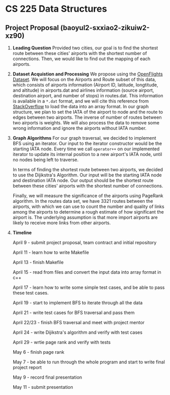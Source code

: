 # CS 225 Data Structures
## Project Proposal (baoyul2-sxxiao2-zikuiw2-xz90)

1. **Leading Question** Provided two cities, our goal is to find the shortest route between these cities' airports with the shortest number of connections.
   Then, we would like to find out the mapping of each airports. 
2. **Dataset Acquistion and Processing** We propose using the [OpenFlights Dataset](https://openflights.org/data.html). We will focus on the
   Airports and Route subset of this data, which consists of airports information (Airport ID, latitude, longtitude, and altitude) in airports.dat and airlines information (source airport, destination airport, and number of stops) in routes.dat. This information is available in a `*.dat` format, and we will cite this reference from [StackOverflow](https://stackoverflow.com/questions/15528468/how-to-read-dat-files-in-c)
   to load the data into an array format. In our graph structure, we plan to set the IATA of the airport to node and the route to edges between two airports. The inverse of number of routes between two airports is weights. We will also process the data to remove some wrong information and ignore the airports without IATA number.
   
3. **Graph Algorithms** For our graph traversal, we decided to implement BFS using an iterator. Our input to the iterator constructor would be the starting IATA node. Every time we call `operator++` on our implemented iterator to update its internal
   position to a new airport's IATA node, until no nodes being left to traverse. 
   
   In terms of finding the shortest route between two airports, we decided to use the Dijikstra's Algorithm. Our input will be the starting IATA node and destination IATA node. Our output should be the shortest route between these cities' airports with the shortest number of connections.
   
   Finally, we will measure the significance of the airports using PageRank algorithm. In the routes data set, we have 3321 routes between the airports, with which we can use to count the number and quality of links among the airports to determine a rough estimate of how significant the airport is. The underlying assumption is that more import airports are likely to receive more links from other airports. 

4. **Timeline** 

   April 9 - submit project proposal, team contract and  initial repository

   April 11 - learn how to write Makefile

   April 13 - finish Makefile

   April 15 - read from files and convert the input data into array format in c++

   April 17 - learn how to write some simple test cases, and be able to pass these test cases. 

   April 19 - start to implement BFS to iterate through all the data 

   April 21 - write test cases for BFS traversal and pass them

   April 22/23 - finish BFS traversal and meet with project mentor
   
   April 24 - write Dijikstra's algorithm and verify with test cases

   April 29 - wrtie page rank and verify with tests

   May 6 - finish page rank
   
   May 7 - be able to run through the whole program and start to write final project report
   
   May 9 - record final presentation
   
   May 11 - submit presentation
